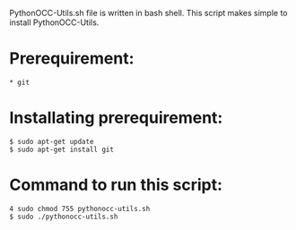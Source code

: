 PythonOCC-Utils.sh file is written in bash shell. This script makes simple to install PythonOCC-Utils.

# Prerequirement:
    * git 
   
# Installating prerequirement:
    $ sudo apt-get update
    $ sudo apt-get install git

# Command to run this script:
    4 sudo chmod 755 pythonocc-utils.sh
    $ sudo ./pythonocc-utils.sh
